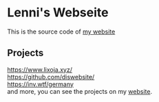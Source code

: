 # Lenni's Webseite

This is the source code of [my website](https://invalidlenni.de/)

## Projects
https://www.lixoja.xyz/ \
https://github.com/diswebsite/ \
https://inv.wtf/germany \
and more, you can see the projects on my [website](https://invalidlenni.de/).
